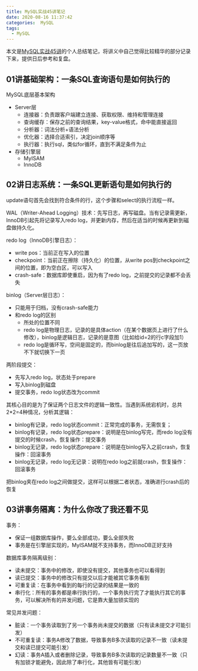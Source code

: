 ```yaml
---
title: MySQL实战45讲笔记
date: 2020-08-16 11:37:42
categories:  MySQL
tags:
  - MySQL
---
```


本文是[MySQL实战45讲](https://time.geekbang.org/column/intro/139)的个人总结笔记，将讲义中自己觉得比较精华的部分记录下来，提供日后参考和复盘。

## 01讲基础架构：一条SQL查询语句是如何执行的

MySQL底层基本架构

- Server层
  - 连接器：负责跟客户端建立连接、获取权限、维持和管理连接
  - 查询缓存：保存之前的查询结果，key-value格式，命中能直接返回
  - 分析器：词法分析+语法分析
  - 优化器：选择合适索引，决定join顺序等
  - 执行器：执行sql，类似for循环，直到不满足条件为止
- 存储引擎层
  - MyISAM
  - InnoDB

## 02讲日志系统：一条SQL更新语句是如何执行的

update语句首先会找到符合条件的行，这个步骤和select的执行流程一样。

WAL（Writer-Ahead Logging）技术：先写日志，再写磁盘。当有记录需更新，InnoDB引起先将记录写入redo log，并更新内存，然后在适当的时候再更新到磁盘做持久化。

redo log（InnoDB引擎日志）：

- write pos：当前正在写入的位置
- checkpoint：当前正在擦除（持久化）的位置，从write pos到checkpoint之间的位置，即为空白区，可以写入
- crash-safe：数据库即使重启，因为有了redo log，之前提交的记录都不会丢失

binlog（Server层日志）：

- 只能用于归档，没有crash-safe能力
- 和redo log的区别
  - 所处的位置不同
  - redo log是物理日志，记录的是具体action（在某个数据页上进行了什么修改），binlog是逻辑日志，记录的是意图（比如给id=2的行c字段加1）
  - redo log是循环写，空间是固定的，而binlog是往后追加写的，这一页放不下就切换下一页

两阶段提交：

- 先写入redo log，状态处于prepare
- 写入binlog到磁盘
- 提交事务，redo log状态改为commit

其核心目的是为了保证两个日志文件的逻辑一致性。当遇到系统宕机时，总共2*2=4种情况，分析其逻辑：

- binlog有记录，redo log状态commit：正常完成的事务，无需恢复；
- binlog有记录，redo log状态prepare：说明是在binlog写完，而redo log没有提交的时候crash，恢复操作：提交事务
- binlog无记录，redo log状态prepare：说明是在binlog写入之前crash，恢复操作：回滚事务
- binlog无记录，redo log无记录：说明在redo log之前就crash，恢复操作：回滚事务

把binlog夹在redo log之间做提交，这样可以根据二者状态，准确进行crash后的恢复

## 03讲事务隔离：为什么你改了我还看不见

事务：

- 保证一组数据库操作，要么全部成功，要么全部失败
- 事务是在引擎层实现的，MyISAM就不支持事务，而InnoDB正好支持

数据库事务隔离级别：

- 读未提交：事务中的修改，即使没有提交，其他事务也可以看得到
- 读已提交：事务中的修改只有提交以后才能被其它事务看到
- 可重复读：在事务中看到的每行的记录的结果是一致的
- 串行化：所有的事务都是串行执行的，一个事务执行完了才能执行其它的事务，可以解决所有的并发问题，它是靠大量加锁实现的

常见并发问题：

- 脏读：一个事务读取到了另一个事务尚未提交的数据（只有读未提交才可能引发）
- 不可重复读：事务A修改了数据，导致事务B多次读取的记录不一致（读未提交和读已提交可能引发）
- 幻读：事务A插入或者删除记录，导致事务B多次读取的记录数量不一致（只有加锁才能避免，因此除了串行化，其他皆有可能引发）